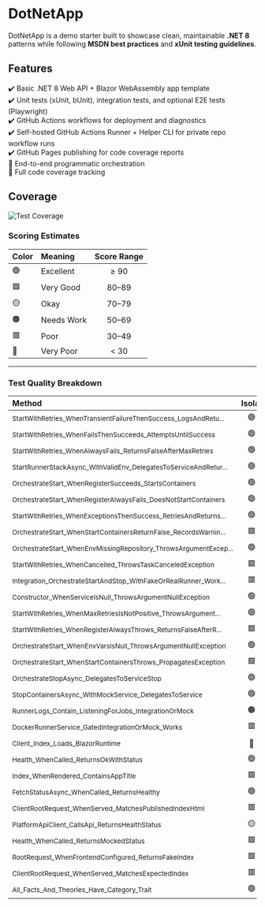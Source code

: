 # DotNetApp

DotNetApp is a demo starter built to showcase clean, maintainable **.NET 8** patterns while following **MSDN best practices** and **xUnit testing guidelines**.

## Features

✔️ Basic .NET 8 Web API + Blazor WebAssembly app template  
✔️ Unit tests (xUnit, bUnit), integration tests, and optional E2E tests (Playwright)  
✔️ GitHub Actions workflows for deployment and diagnostics  
✔️ Self-hosted GitHub Actions Runner + Helper CLI for private repo workflow runs  
✔️ GitHub Pages publishing for code coverage reports  
🚧 End-to-end programmatic orchestration  
🚧 Full code coverage tracking

## Coverage

![Test Coverage](https://hutchisonkim.github.io/dot-net-app/coverage-summary.svg)

### Scoring Estimates

| Color | Meaning | Score Range |
|:------|:--------|:-----------:|
| 🟢 | Excellent | ≥ 90 |
| 🟩 | Very Good | 80–89 |
| 🟡 | Okay | 70–79 |
| 🟠 | Needs Work | 50–69 |
| 🟥 | Poor | 30–49 |
| 🔴 | Very Poor | < 30 |

---

### Test Quality Breakdown

| Method | Isolation | Repeatability | Speed | Maintainability | Average |
|:--|:--:|:--:|:--:|:--:|:--:|
| <sub>StartWithRetries_WhenTransientFailureThenSuccess_LogsAndRetu...</sub> | 🟢 90 | 🟢 90 | 🟩 80 | 🟩 80 | 🟩 85 |
| <sub>StartWithRetries_WhenFailsThenSucceeds_AttemptsUntilSuccess</sub></sub> | 🟢 90 | 🟢 90 | 🟩 80 | 🟩 80 | 🟩 85 |
| <sub>StartWithRetries_WhenAlwaysFails_ReturnsFalseAfterMaxRetries</sub> | 🟢 90 | 🟢 90 | 🟩 80 | 🟩 80 | 🟩 85 |
| <sub>StartRunnerStackAsync_WithValidEnv_DelegatesToServiceAndRetur...</sub> | 🟢 90 | 🟢 90 | 🟩 80 | 🟩 80 | 🟩 85 |
| <sub>OrchestrateStart_WhenRegisterSucceeds_StartsContainers</sub> | 🟢 90 | 🟢 90 | 🟩 80 | 🟩 80 | 🟩 85 |
| <sub>OrchestrateStart_WhenRegisterAlwaysFails_DoesNotStartContainers</sub> | 🟢 90 | 🟢 90 | 🟩 80 | 🟩 80 | 🟩 85 |
| <sub>StartWithRetries_WhenExceptionsThenSuccess_RetriesAndReturns...</sub> | 🟢 90 | 🟢 90 | 🟩 80 | 🟩 80 | 🟩 85 |
| <sub>OrchestrateStart_WhenStartContainersReturnFalse_RecordsWarnin...</sub> | 🟩 85 | 🟩 85 | 🟡 75 | 🟩 80 | 🟩 82 |
| <sub>OrchestrateStart_WhenEnvMissingRepository_ThrowsArgumentExcep...</sub> | 🟢 90 | 🟢 95 | 🟩 85 | 🟩 85 | 🟩 89 |
| <sub>StartWithRetries_WhenCancelled_ThrowsTaskCanceledException</sub> | 🟩 80 | 🟩 80 | 🟡 70 | 🟩 80 | 🟡 78 |
| <sub>Integration_OrchestrateStartAndStop_WithFakeOrRealRunner_Work...</sub> | 🟥 30 | 🟠 50 | 🟥 30 | 🟠 60 | 🟥 43 |
| <sub>Constructor_WhenServiceIsNull_ThrowsArgumentNullException</sub> | 🟢 95 | 🟢 95 | 🟢 95 | 🟩 90 | 🟢 94 |
| <sub>StartWithRetries_WhenMaxRetriesIsNotPositive_ThrowsArgument...</sub> | 🟢 90 | 🟢 90 | 🟩 85 | 🟩 85 | 🟩 88 |
| <sub>StartWithRetries_WhenRegisterAlwaysThrows_ReturnsFalseAfterR...</sub> | 🟩 85 | 🟩 85 | 🟡 75 | 🟩 80 | 🟩 82 |
| <sub>OrchestrateStart_WhenEnvVarsIsNull_ThrowsArgumentNullException</sub> | 🟢 90 | 🟢 90 | 🟩 85 | 🟩 85 | 🟩 88 |
| <sub>OrchestrateStart_WhenStartContainersThrows_PropagatesException</sub> | 🟩 85 | 🟩 85 | 🟡 75 | 🟩 80 | 🟩 82 |
| <sub>OrchestrateStopAsync_DelegatesToServiceStop</sub> | 🟢 90 | 🟢 90 | 🟩 85 | 🟩 85 | 🟩 88 |
| <sub>StopContainersAsync_WithMockService_DelegatesToService</sub> | 🟢 90 | 🟢 90 | 🟩 80 | 🟩 80 | 🟩 85 |
| <sub>RunnerLogs_Contain_ListeningForJobs_IntegrationOrMock</sub> | 🟠 60 | 🟡 70 | 🟠 50 | 🟡 70 | 🟠 63 |
| <sub>DockerRunnerService_GatedIntegrationOrMock_Works</sub> | 🟥 40 | 🟠 50 | 🟥 40 | 🟠 60 | 🟥 48 |
| <sub>Client_Index_Loads_BlazorRuntime</sub> | 🔴 20 | 🟥 30 | 🔴 10 | 🟥 40 | 🔴 25 |
| <sub>Health_WhenCalled_ReturnsOkWithStatus</sub> | 🟢 95 | 🟢 95 | 🟩 90 | 🟩 90 | 🟢 93 |
| <sub>Index_WhenRendered_ContainsAppTitle</sub> | 🟩 85 | 🟩 85 | 🟡 70 | 🟡 75 | 🟡 79 |
| <sub>FetchStatusAsync_WhenCalled_ReturnsHealthy</sub> | 🟢 90 | 🟢 90 | 🟩 85 | 🟩 85 | 🟩 88 |
| <sub>ClientRootRequest_WhenServed_MatchesPublishedIndexHtml</sub> | 🟥 30 | 🟥 40 | 🔴 20 | 🟠 60 | 🟥 38 |
| <sub>PlatformApiClient_CallsApi_ReturnsHealthStatus</sub> | 🟡 70 | 🟩 80 | 🟠 60 | 🟩 80 | 🟡 73 |
| <sub>Health_WhenCalled_ReturnsMockedStatus</sub> | 🟩 80 | 🟩 85 | 🟠 65 | 🟩 80 | 🟡 78 |
| <sub>RootRequest_WhenFrontendConfigured_ReturnsFakeIndex</sub> | 🟩 80 | 🟩 85 | 🟠 65 | 🟩 80 | 🟡 78 |
| <sub>ClientRootRequest_WhenServed_MatchesExpectedIndex</sub> | 🟥 30 | 🟥 40 | 🔴 20 | 🟠 60 | 🟥 38 |
| <sub>All_Facts_And_Theories_Have_Category_Trait</sub> | 🟢 95 | 🟢 95 | 🟩 90 | 🟡 85 | 🟢 91 |


